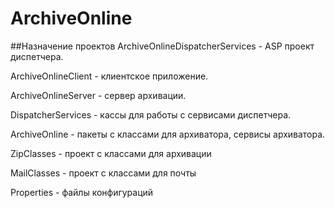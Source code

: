 # ArchiveOnline


##Назначение проектов
ArchiveOnlineDispatcherServices - ASP проект диспетчера.

ArchiveOnlineClient - клиентское приложение.

ArchiveOnlineServer - сервер архивации.

DispatcherServices - кассы для работы с сервисами диспетчера.

ArchiveOnline - пакеты с классами для архиватора, сервисы архиватора.

ZipClasses - проект с классами для архивации

MailClasses - проект с классами для почты

Properties - файлы конфигураций
